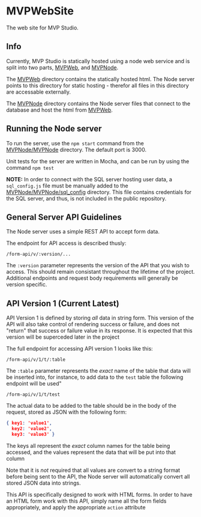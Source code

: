 # MVPWebSite
The web site for MVP Studio. 

## Info
Currently, MVP Studio is statically hosted using a node web service and is split into two parts, [MVPWeb](MVPWeb), and [MVPNode](MVPNode).

The [MVPWeb](MVPWeb) directory contains the statically hosted html. The Node server points to this directory for static hosting - therefor all files in this directory are accessable externally.

The [MVPNode](MVPNode) directory contains the Node server files that connect to the database and host the html from [MVPWeb](MVPWeb).

## Running the Node server
To run the server, use the `npm start` command from the [MVPNode/MVPNode](MVPNode/MVPNode) directory. The default port is 3000.

Unit tests for the server are written in Mocha, and can be run by using the command `npm test`

**NOTE:** In order to connect with the SQL server hosting user data, a `sql_config.js` file must be manually added to the [MVPNode/MVPNode/sql_config](MVPNode/MVPNode/sql_config) directory. This file contains credentials for the SQL server, and thus, is not included in the public repository.

## General Server API Guidelines
The Node server uses a simple REST API to accept form data.

The endpoint for API access is described thusly:
```
/form-api/v/:version/...
```
The `:version` parameter represents the version of the API that you wish to access. This should remain consistant throughout the lifetime of the project. Additional endpoints and request body requirements will generally be version specific.

## API Version 1 (Current Latest)
API Version 1 is defined by storing *all* data in string form. This version of the API will also take control of rendering success or failure, and does not "return" that success or failure value in its response. It is expected that this version will be superceded later in the project

The full endpoint for accessing API version 1 looks like this:
```
/form-api/v/1/t/:table
```
The `:table` parameter represents the *exact* name of the table that data will be inserted into, for instance, to add data to the `test` table the following endpoint will be used"
```
/form-api/v/1/t/test
```
The actual data to be added to the table should be in the body of the request, stored as JSON with the following form:
```JSON
{ key1: 'value1',
  key2: 'value2',
  key3: 'value3' }
```
The keys all represent the *exact* column names for the table being accessed, and the values represent the data that will be put into that column

Note that it is *not* required that all values are convert to a string format before being sent to the API, the Node server will automatically convert all stored JSON data into strings.

This API is specifically designed to work with HTML forms. In order to have an HTML form work with this API, simply name all the form fields appropriately, and apply the appropriate `action` attribute
